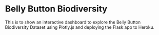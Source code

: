 # Belly Button Biodiversity

This is to show an interactive dashboard to explore the Belly Button Biodiversity Dataset using Plotly.js and deploying the Flask app to Heroku.
